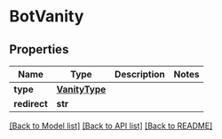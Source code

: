 # BotVanity

## Properties
Name | Type | Description | Notes
------------ | ------------- | ------------- | -------------
**type** | [**VanityType**](VanityType.md) |  | 
**redirect** | **str** |  | 

[[Back to Model list]](../README.md#documentation-for-models) [[Back to API list]](../README.md#documentation-for-api-endpoints) [[Back to README]](../README.md)

